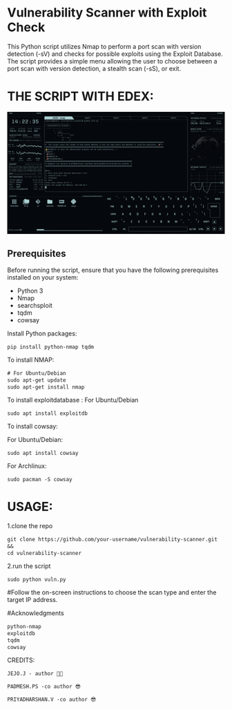  # Vulnerability Scanner with Exploit Check

This Python script utilizes Nmap to perform a port scan with version detection (-sV) and checks for possible exploits using the Exploit Database. The script provides a simple menu allowing the user to choose between a port scan with version detection, a stealth scan (-sS), or exit.

# THE SCRIPT WITH EDEX:
![MY Image](edex.png)


## Prerequisites

Before running the script, ensure that you have the following prerequisites installed on your system:

- Python 3
- Nmap
- searchsploit
- tqdm
- cowsay

Install Python packages:

```
pip install python-nmap tqdm
```

To install NMAP:
```
# For Ubuntu/Debian
sudo apt-get update
sudo apt-get install nmap
```

To install exploitdatabase :
For Ubuntu/Debian
```
sudo apt install exploitdb
```

To install cowsay:

For Ubuntu/Debian:
```
sudo apt install cowsay
```

For Archlinux:
```
sudo pacman -S cowsay
```

# USAGE:

1.clone the repo
```
git clone https://github.com/your-username/vulnerability-scanner.git &&
cd vulnerability-scanner
```
2.run the script
```
sudo python vuln.py
```

#Follow the on-screen instructions to choose the scan type and enter the target IP address.

#Acknowledgments

    python-nmap
    exploitdb
    tqdm
    cowsay

CREDITS:
```
JEJO.J - author 🚀😎
```
```
PADMESH.PS -co author 😎
```
```
PRIYADHARSHAN.V -co author 😎
```

